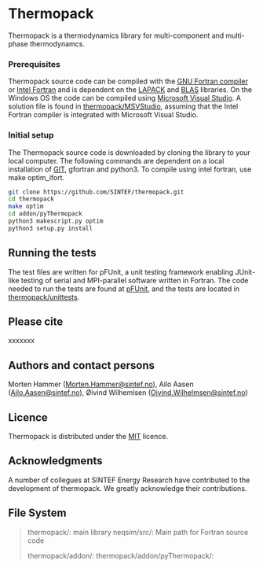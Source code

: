 # Thermopack
Thermopack is a thermodynamics library for multi-component and multi-phase thermodynamcs.

### Prerequisites
Thermopack source code can be compiled with the [GNU Fortran compiler](https://gcc.gnu.org/wiki/GFortran) or [Intel Fortran](https://software.intel.com/content/www/us/en/develop/tools/compilers/fortran-compilers.html) and is dependent on the [LAPACK](http://www.netlib.org/lapack/) and [BLAS](http://www.netlib.org/blas/) libraries. On the Windows OS the code can be compiled using [Microsoft Visual Studio](https://visualstudio.microsoft.com/vs/). A solution file is found in [thermopack/MSVStudio](https://github.com/SINTEF/thermopack/MSVStudio), assuming that the Intel Fortran compiler is integrated with Microsoft Visual Studio.

### Initial setup
The Thermopack source code is downloaded by cloning the library to your local computer. The following commands are dependent on a local installation of [GIT](https://git-scm.com/), gfortran and python3. To compile using intel fortran, use make optim_ifort.

```bash
git clone https://github.com/SINTEF/thermopack.git
cd thermopack
make optim
cd addon/pyThermopack
python3 makescript.py optim
python3 setup.py install
```

## Running the tests
The test files are written for pFUnit, a unit testing framework enabling JUnit-like testing of serial and MPI-parallel software written in Fortran. The code needed to run the tests are found at [pFUnit](https://github.com/Goddard-Fortran-Ecosystem/pFUnit), and the tests are located in [thermopack/unittests](https://github.com/SINTEF/unittest).

## Please cite
xxxxxxx


## Authors and contact persons
Morten Hammer (Morten.Hammer@sintef.no), Ailo Aasen (Ailo.Aasen@sintef.no), Øivind Wilhemlsen (Oivind.Wilhelmsen@sintef.no)

## Licence
Thermopack is distributed under the [MIT](https://github.com/SINTEF/LICENSE) licence.

## Acknowledgments
A number of collegues at SINTEF Energy Research have contributed to the development of thermopack. We greatly acknowledge their contributions.


## File System
>thermopack/: main library
>neqsim/src/: Main path for Fortran source code
>
>thermopack/addon/: 
>thermopack/addon/pyThermopack/: 
>